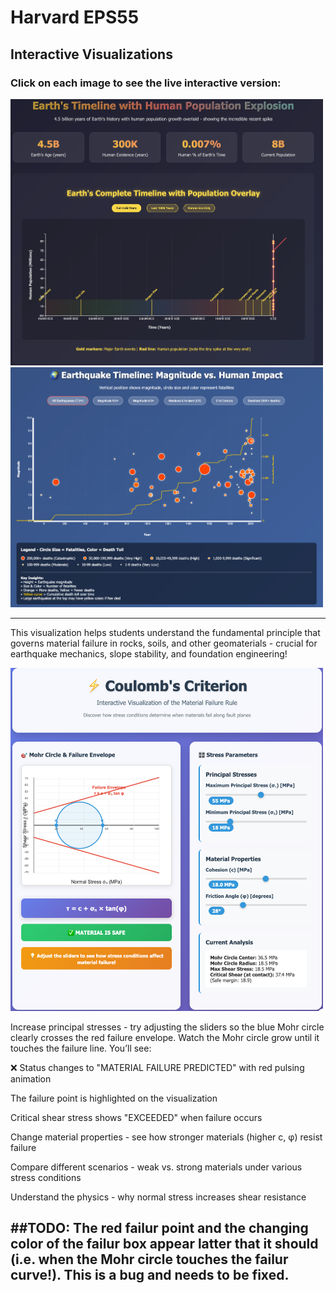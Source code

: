# Harvard EPS55

## Interactive Visualizations

### Click on each image to see the live interactive version:

<a href="https://smousavi05.github.io/EPS55/interactive_visualizations/viz__l01_earth_human_timeline.html">
  <img src="interactive_visualizations/viz__l01_earth_human_timeline.png" alt="Interactive Figure Preview" width="500">
</a>

<a href="https://smousavi05.github.io/EPS55/interactive_visualizations/viz__l01_earthquake-death.html">
  <img src="interactive_visualizations/viz__l01_earthquake-death.png" alt="Interactive Figure Preview" width="500">
</a>

---------------------------------------------------------
This visualization helps students understand the fundamental principle that governs material failure in rocks, soils, and other geomaterials - crucial for earthquake mechanics, slope stability, and foundation engineering!

<a href="https://smousavi05.github.io/EPS55/interactive_visualizations/viz__l02_coulomb_criterion.html">
  <img src="interactive_visualizations/viz__l02_coulomb_criterion.png" alt="Interactive Figure Preview" width="500">
</a>

Increase principal stresses - try adjusting the sliders so the blue Mohr circle clearly crosses the red failure envelope. Watch the Mohr circle grow until it touches the failure line. You’ll see:

❌ Status changes to "MATERIAL FAILURE PREDICTED" with red pulsing animation

The failure point is highlighted on the visualization

Critical shear stress shows "EXCEEDED" when failure occurs


Change material properties - see how stronger materials (higher c, φ) resist failure

Compare different scenarios - weak vs. strong materials under various stress conditions

Understand the physics - why normal stress increases shear resistance


##TODO: The red failur point and the changing color of the failur box appear latter that it should (i.e. when the Mohr circle touches the failur curve!). This is a bug and needs to be fixed.
---------------------------------------------------------
